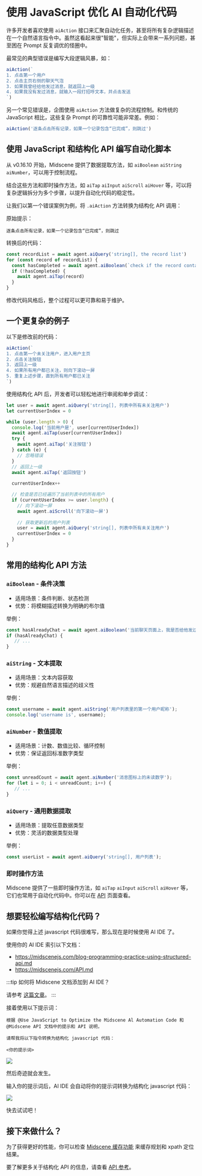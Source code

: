 # 使用 JavaScript 优化 AI 自动化代码

许多开发者喜欢使用 `aiAction` 接口来汇聚自动化任务，甚至将所有复杂逻辑描述在一个自然语言指令中。虽然这看起来很"智能"，但实际上会带来一系列问题，甚至困在 Prompt 反复调优的怪圈中。

最常见的典型错误是编写大段逻辑风暴，如：

```javascript
aiAction(`
1. 点击第一个用户
2. 点击主页右侧的聊天气泡
3. 如果我曾经给他发过消息，就返回上一级
4. 如果我没有发过消息，就输入一段打招呼文本，并点击发送
`)
```

另一个常见错误是，企图使用 `aiAction` 方法做复杂的流程控制。和传统的 JavaScript 相比，这些复杂 Prompt 的可靠性可能非常差。例如：

```javascript
aiAction('逐条点击所有记录，如果一个记录包含“已完成”，则跳过')
```

## 使用 JavaScript 和结构化 API 编写自动化脚本

从 v0.16.10 开始，Midscene 提供了数据提取方法，如 `aiBoolean` `aiString` `aiNumber`，可以用于控制流程。

结合这些方法和即时操作方法，如 `aiTap` `aiInput` `aiScroll` `aiHover` 等，可以将复杂逻辑拆分为多个步骤，以提升自动化代码的稳定性。

让我们以第一个错误案例为例，将 `.aiAction` 方法转换为结构化 API 调用：

原始提示：

```
逐条点击所有记录，如果一个记录包含“已完成”，则跳过
```

转换后的代码：

```javascript
const recordList = await agent.aiQuery('string[], the record list')
for (const record of recordList) {
  const hasCompleted = await agent.aiBoolean(`check if the record contains the text "completed"`)
  if (!hasCompleted) {
    await agent.aiTap(record)
  }
}
```

修改代码风格后，整个过程可以更可靠和易于维护。

## 一个更复杂的例子

以下是修改前的代码：

```javascript
aiAction(`
1. 点击第一个未关注用户，进入用户主页
2. 点击关注按钮
3. 返回上一级
4. 如果所有用户都已关注，则向下滚动一屏
5. 重复上述步骤，直到所有用户都已关注
`)
```

使用结构化 API 后，开发者可以轻松地进行审阅和单步调试：

```javascript
let user = await agent.aiQuery('string[], 列表中所有未关注用户')
let currentUserIndex = 0

while (user.length > 0) {
  console.log('当前用户是', user[currentUserIndex])
  await agent.aiTap(user[currentUserIndex])
  try {
    await agent.aiTap('关注按钮')
  } catch (e) {
    // 忽略错误
  }
  // 返回上一级
  await agent.aiTap('返回按钮')
  
  currentUserIndex++

  // 检查是否已经遍历了当前列表中的所有用户
  if (currentUserIndex >= user.length) {
    // 向下滚动一屏
    await agent.aiScroll('向下滚动一屏')
    
    // 获取更新后的用户列表
    user = await agent.aiQuery('string[], 列表中所有未关注用户')
    currentUserIndex = 0
  }
}
```

## 常用的结构化 API 方法

### `aiBoolean` - 条件决策

* 适用场景：条件判断、状态检测
* 优势：将模糊描述转换为明确的布尔值

举例：
```javascript
const hasAlreadyChat = await agent.aiBoolean('当前聊天页面上，我是否给他发过消息');
if (hasAlreadyChat) {
   // ...
}
```

### `aiString` - 文本提取 

* 适用场景：文本内容获取
* 优势：规避自然语言描述的歧义性

举例：
```javascript
const username = await agent.aiString('用户列表里的第一个用户昵称');
console.log('username is', username);
```

### `aiNumber` - 数值提取

* 适用场景：计数、数值比较、循环控制
* 优势：保证返回标准数字类型

举例：
```javascript
const unreadCount = await agent.aiNumber('消息图标上的未读数字');
for (let i = 0; i < unreadCount; i++) {
   // ...
}
``` 

### `aiQuery` - 通用数据提取

* 适用场景：提取任意数据类型
* 优势：灵活的数据类型处理

举例：
```javascript
const userList = await agent.aiQuery('string[], 用户列表');
```

### 即时操作方法

Midscene 提供了一些即时操作方法，如 `aiTap` `aiInput` `aiScroll` `aiHover` 等，它们也常用于自动化代码中。你可以在 [API](./API) 页面查看。

## 想要轻松编写结构化代码？

如果你觉得上述 javascript 代码很难写，那么现在是时候使用 AI IDE 了。

使用你的 AI IDE 索引以下文档：

- https://midscenejs.com/blog-programming-practice-using-structured-api.md
- https://midscenejs.com/API.md

:::tip
如何将 Midscene 文档添加到 AI IDE？

请参考 [这篇文章](./llm-txt.mdx#usage)。
:::

接着使用以下提示词：

```
根据 @Use JavaScript to Optimize the Midscene Al Automation Code 和 @Midscene API 文档中的提示和 API 说明，

请帮我将以下指令转换为结构化 javascript 代码：

<你的提示词>
```

![](/blog/ai-ide-convert-prompt.png)

然后奇迹就会发生。

输入你的提示词后，AI IDE 会自动将你的提示词转换为结构化 javascript 代码：

![](/blog/ai-ide-convert-prompt-result.png)

快去试试吧！

## 接下来做什么？

为了获得更好的性能，你可以检查 [Midscene 缓存功能](./caching) 来缓存规划和 xpath 定位结果。

要了解更多关于结构化 API 的信息，请查看 [API 参考](./API)。

